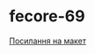 # fecore-69

[Посилання на макет](<https://www.figma.com/file/6sTLu9Mzsolfy9s1z4Y5Nr/Business-promotion-(practice)?node-id=0%3A1>)


